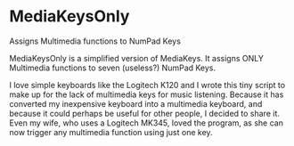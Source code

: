 # MediaKeysOnly
Assigns Multimedia functions to NumPad Keys

MediaKeysOnly is a simplified version of MediaKeys. It assigns ONLY Multimedia functions to seven (useless?) NumPad Keys.

I love simple keyboards like the Logitech K120 and I wrote this tiny script to make up for the lack of multimedia keys for music listening. Because it has converted my inexpensive keyboard into a multimedia keyboard, and because it could perhaps be useful for other people, I decided to share it. Even my wife, who uses a Logitech MK345, loved the program, as she can now trigger any multimedia function using just one key.
